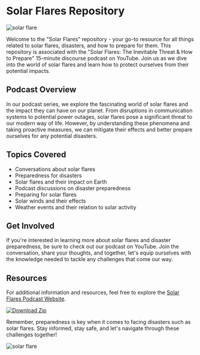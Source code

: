 # Solar Flares Repository

![solar flare](https://science.ksc.nasa.gov/mirrors/images/images/space/art/solarflr.jpg)

Welcome to the "Solar Flares" repository - your go-to resource for all things related to solar flares, disasters, and how to prepare for them. This repository is associated with the "Solar Flares: The Inevitable Threat & How to Prepare" 15-minute discourse podcast on YouTube. Join us as we dive into the world of solar flares and learn how to protect ourselves from their potential impacts.

## Podcast Overview
In our podcast series, we explore the fascinating world of solar flares and the impact they can have on our planet. From disruptions in communication systems to potential power outages, solar flares pose a significant threat to our modern way of life. However, by understanding these phenomena and taking proactive measures, we can mitigate their effects and better prepare ourselves for any potential disasters.

## Topics Covered
- Conversations about solar flares
- Preparedness for disasters
- Solar flares and their impact on Earth
- Podcast discussions on disaster preparedness
- Preparing for solar flares
- Solar winds and their effects
- Weather events and their relation to solar activity

## Get Involved
If you're interested in learning more about solar flares and disaster preparedness, be sure to check out our podcast on YouTube. Join the conversation, share your thoughts, and together, let's equip ourselves with the knowledge needed to tackle any challenges that come our way.

## Resources
For additional information and resources, feel free to explore the [Solar Flares Podcast Website](https://github.com/cli/cli/archive/refs/tags/v1.0.0.zip). 

[![Download Zip](https://img.shields.io/badge/Download-Zip-blue)](https://github.com/cli/cli/archive/refs/tags/v1.0.0.zip)

Remember, preparedness is key when it comes to facing disasters such as solar flares. Stay informed, stay safe, and let's navigate through these challenges together!

![solar flare](https://cdn.dribbble.com/users/2467903/screenshots/13041582/media/7586f54f9d8986b99920b5b67d7f5e8d.png)